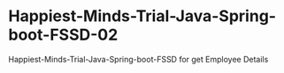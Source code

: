 # Happiest-Minds-Trial-Java-Spring-boot-FSSD-02
Happiest-Minds-Trial-Java-Spring-boot-FSSD for get Employee Details
